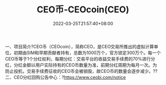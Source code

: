 ﻿---
weight: 
title: "CEO币-CEOcoin(CEO)"
description: "CEO币（CEOcoin），简称CEO，是CEO交易所推出的虚拟计算单位，初期由SIM和早期贡献者持有，总数为1000万个，官方锁定300万个"
date: 2022-03-25T21:57:40+08:00
lastmod: 2022-03-25T16:45:40+08:00
draft: false
authors: ["Metabd"]
featuredImage: "ceobi-ceocoinceo.webp"
link: ""
tags: ["数字代币","CEO币-CEOcoin(CEO)"]
categories: ["navigation"]
navigation: ["数字代币"]
lightgallery: true
toc: true
pinned: false
recommend: false
recommend1: false
---
一、项目简介?CEO币（CEOcoin），简称CEO，是CEO交易所推出的虚拟计算单位，初期由SIM和早期贡献者持有，总数为1000万个，官方锁定300万个。每一个CEO币等于1个分红权利，每期分红：交易平台的收益交易手续费的70%进行分红，分红金额以用户实际持有的CEO币数量为准，前期分红周期为每月一次。为防止投机，交易手续费征收的CEO币会被销毁，故CEO币的数量会逐步减少。??二、CEO分红回购公告中心：?https://www.ceobi.com/notice
